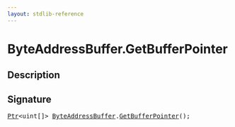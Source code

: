 ```yaml
---
layout: stdlib-reference
---
```


# ByteAddressBuffer\.GetBufferPointer

## Description





## Signature 

<pre>
<a href="index.html" class="code_type">Ptr</a>&lt;<span class="code_keyword">uint</span>[]&gt; <a href="index.html" class="code_type">ByteAddressBuffer</a>.<a href="getbufferpointer-039.html">GetBufferPointer</a>();

</pre>

